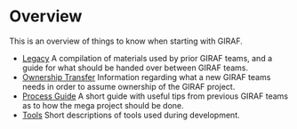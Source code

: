 # Overview

This is an overview of things to know when starting with GIRAF.

- [Legacy](../Legacy/index.md)
  A compilation of materials used by prior GIRAF teams, and a guide for what should be handed over between GIRAF
  teams.
- [Ownership Transfer](./ownership_transfer.md)
  Information regarding what a new GIRAF teams needs in order to assume ownership of the GIRAF project.
- [Process Guide](./process.md)
  A short guide with useful tips from previous GIRAF teams as to how the mega project should be done. 
- [Tools](./tools.md)
  Short descriptions of tools used during development. 
